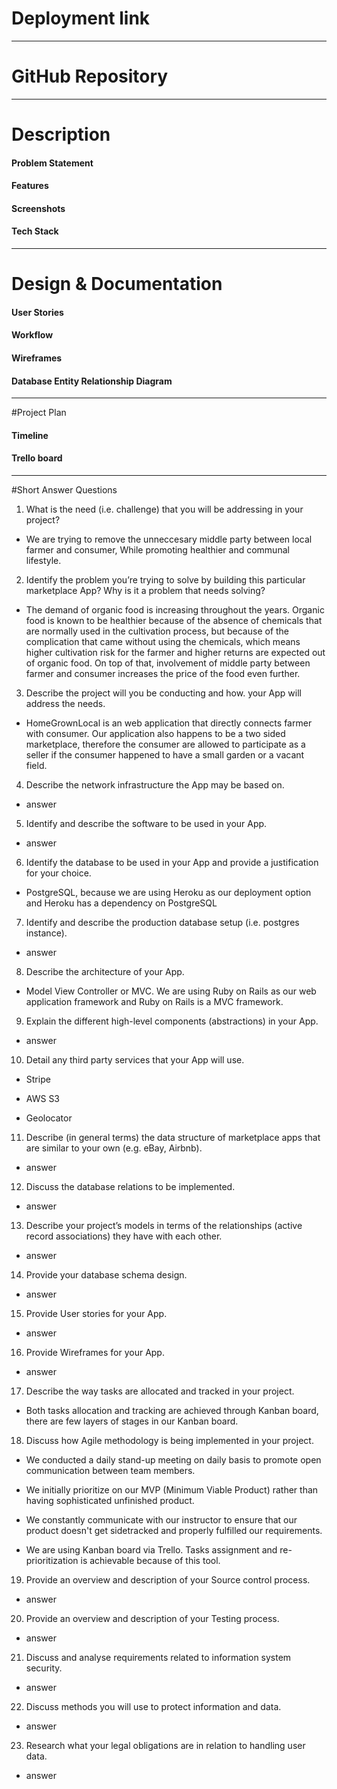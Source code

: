 # Deployment link
---
# GitHub Repository
---
# Description
#### Problem Statement
#### Features
#### Screenshots
#### Tech Stack

---
# Design & Documentation
#### User Stories
#### Workflow
#### Wireframes
#### Database Entity Relationship Diagram

---
#Project Plan
#### Timeline
#### Trello board

---
#Short Answer Questions

1. What is the need (i.e. challenge) that you will be addressing in your project?

- We are trying to remove the unneccesary middle party between local farmer and consumer, While promoting healthier and communal lifestyle.

2. Identify the problem you’re trying to solve by building this particular marketplace App? Why is it a problem that needs solving?

- The demand of organic food is increasing throughout the years. Organic food is known to be healthier because of the absence of chemicals that are normally used in the cultivation process, but because of the complication that came without using the chemicals, which means higher cultivation risk for the farmer and higher returns are expected out of organic food. On top of that, involvement of middle party between farmer and consumer increases the price of the food even further.

3. Describe the project will you be conducting and how. your App will address the needs.

- HomeGrownLocal is an web application that directly connects farmer with consumer. Our application also happens to be a two sided marketplace, therefore the consumer are allowed to participate as a seller if the consumer happened to have a small garden or a vacant field.

4. Describe the network infrastructure the App may be based on.

- answer

5. Identify and describe the software to be used in your App.

- answer

6. Identify the database to be used in your App and provide a justification for your choice.

- PostgreSQL, because we are using Heroku as our deployment option and Heroku has a dependency on PostgreSQL

7. Identify and describe the production database setup (i.e. postgres instance).

- answer

8. Describe the architecture of your App.

- Model View Controller or MVC. We are using Ruby on Rails as our web application framework and Ruby on Rails is a MVC framework.

9. Explain the different high-level components (abstractions) in your App.

- answer

10. Detail any third party services that your App will use.

- Stripe

- AWS S3

- Geolocator

11. Describe (in general terms) the data structure of marketplace apps that are similar to your own (e.g. eBay, Airbnb).

- answer

12. Discuss the database relations to be implemented.

- answer

13. Describe your project’s models in terms of the relationships (active record associations) they have with each other.

- answer

14. Provide your database schema design.

- answer

15. Provide User stories for your App.

- answer

16. Provide Wireframes for your App.

- answer

17. Describe the way tasks are allocated and tracked in your project.

- Both tasks allocation and tracking are achieved through Kanban board, there are few layers of stages in our Kanban board.

18. Discuss how Agile methodology is being implemented in your project.

- We conducted a daily stand-up meeting on daily basis to promote open communication between team members.

- We initially prioritize on our MVP (Minimum Viable Product) rather than having sophisticated unfinished product.

- We constantly communicate with our instructor to ensure that our product doesn't get sidetracked and properly fulfilled our requirements.

- We are using Kanban board via Trello. Tasks assignment and re-prioritization is achievable because of this tool.

19. Provide an overview and description of your Source control process.

- answer

20. Provide an overview and description of your Testing process.

- answer

21. Discuss and analyse requirements related to information system security.

- answer

22. Discuss methods you will use to protect information and data.

- answer

23. Research what your legal obligations are in relation to handling user data.

- answer